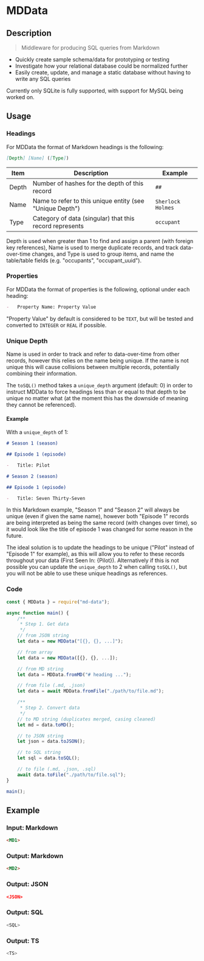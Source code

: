 # MDData

## Description

> Middleware for producing SQL queries from Markdown

-   Quickly create sample schema/data for prototyping or testing
-   Investigate how your relational database could be normalized further
-   Easily create, update, and manage a static database without having to write any SQL queries

Currently only SQLite is fully supported, with support for MySQL being worked on.

## Usage

### Headings

For MDData the format of Markdown headings is the following:

```md
[Depth] [Name] ([Type])
```

| Item  | Description                                              | Example           |
| ----- | -------------------------------------------------------- | ----------------- |
| Depth | Number of hashes for the depth of this record            | `##`              |
| Name  | Name to refer to this unique entity (see "Unique Depth") | `Sherlock Holmes` |
| Type  | Category of data (singular) that this record represents  | `occupant`        |

Depth is used when greater than 1 to find and assign a parent (with foreign key references), Name is used to merge duplicate records, and track data-over-time changes, and Type is used to group items, and name the table/table fields (e.g. "occupants", "occupant_uuid").

### Properties

For MDData the format of properties is the following, optional under each heading:

```md
-   Property Name: Property Value
```

"Property Value" by default is considered to be `TEXT`, but will be tested and converted to `INTEGER` or `REAL` if possible.

### Unique Depth

Name is used in order to track and refer to data-over-time from other records, however this relies on the name being unique. If the name is not unique this will cause collisions between multiple records, potentially combining their information.

The `toSQL()` method takes a `unique_depth` argument (default: 0) in order to instruct MDData to force headings less than or equal to that depth to be unique no matter what (at the moment this has the downside of meaning they cannot be referenced).

#### Example

With a `unique_depth` of 1:

```md
# Season 1 (season)

## Episode 1 (episode)

-   Title: Pilot

# Season 2 (season)

## Episode 1 (episode)

-   Title: Seven Thirty-Seven
```

In this Markdown example, "Season 1" and "Season 2" will always be unique (even if given the same name), however both "Episode 1" records are being interpreted as being the same record (with changes over time), so it would look like the title of episode 1 was changed for some reason in the future.

The ideal solution is to update the headings to be unique ("Pilot" instead of "Episode 1" for example), as this will allow you to refer to these records throughout your data (First Seen In: {Pilot}). Alternatively if this is not possible you can update the `unique_depth` to 2 when calling `toSQL()`, but you will not be able to use these unique headings as references.

### Code

```js
const { MDData } = require("md-data");

async function main() {
    /**
     * Step 1. Get data
     */
    // from JSON string
    let data = new MDData("[{}, {}, ...]");

    // from array
    let data = new MDData([{}, {}, ...]);

    // from MD string
    let data = MDData.fromMD("# heading ...");

    // from file (.md, .json)
    let data = await MDData.fromFile("./path/to/file.md");

    /**
     * Step 2. Convert data
     */
    // to MD string (duplicates merged, casing cleaned)
    let md = data.toMD();

    // to JSON string
    let json = data.toJSON();

    // to SQL string
    let sql = data.toSQL();

    // to file (.md, .json, .sql)
    await data.toFile("./path/to/file.sql");
}

main();
```

## Example

### Input: Markdown

```md
<MD1>
```

### Output: Markdown

```md
<MD2>
```

### Output: JSON

```json
<JSON>
```

### Output: SQL

```sql
<SQL>
```

### Output: TS

```ts
<TS>
```
